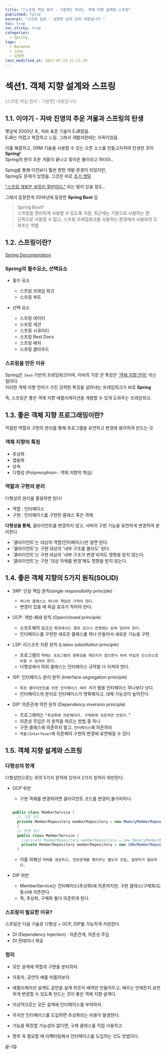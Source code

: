 ```yaml
---
title: "[스프링 핵심 원리 - 기본편] 섹션1. 객체 지향 설계와 스프링"
published: false
excerpt: "스프링 입문 - 김영한 님의 강의 내용입니다."
toc: true
toc_sticky: true
categories:
  - Spring
tags:
  - Backend
  - Java
  - 김영한
last_modified_at: 2021-07-19 21:11:20
---
```


# 섹션1. 객체 지향 설계와 스프링

<span style="color:grey">[스프링 핵심 원리 - 기본편] 내용입니다.</span>  

## 1.1. 이야기 - 자바 진영의 추운 겨울과 스프링의 탄생
  
옛날에 2000년 초, 자바 표준 기술이 EJB였음.  
EJB는 어렵고 복잡하고 느림. 그래서 개발자한테는 지옥이었음.  
  
이를 해결하고, ORM 기술을 사용할 수 있는 오픈 소스를 만들고자하여 탄생한 것이 **Spring!**  
Spring의 뜻이 추운 겨울이 끝나고 찾아온 봄이라고 하더라..  
  
Sping을 통해 이전보다 훨씬 편한 개발 환경이 되었지만,  
Spring도 문제가 있었음. 그것은 바로 <u>초기 셋팅</u>
  
<u>"스프링 개발은 설정이 절반이다."</u> 라는 말이 있을 정도..
  
그래서 등장한게 2014년에 등장한 **Spring Boot** 임  
  
> Spring Boot?  
> 스프링을 편리하게 사용할 수 있도록 지원, 최근에는 기본으로 사용하는 편  
> 단독으로 사용할 수 없고, 스프링 프레임워크를 사용하는 환경에서 사용되어 도와주는 역할  
  
## 1.2. 스프링이란?
  
[Spring Documentation](https://spring.io/projects)
  
### Spring의 필수요소, 선택요소
  
- 필수 요소
  - 스프링 프레임 워크
  - 스프링 부트  
  
- 선택 요소
  - 스프링 데이터
  - 스프링 세션
  - 스프링 시큐리티
  - 스프링 Rest Docs
  - 스프링 배치
  - 스프링 클라우드
  
### 스프링을 만든 이유
  
Spring은 `Java` 기반의 프레임워크이며, 자바의 가장 큰 특징은 <u>'객체 지향 언어'</u> 라는 점이다.  
이러한 객체 지향 언어가 가진 강력한 특징을 살려내는 프레임워크가 바로 **Spring**  
  
즉, 스프링은 좋은 객체 지향 애플리케이션을 개발할 수 있게 도와주는 프레임워크.
  
## 1.3. 좋은 객체 지향 프로그래밍이란?
  
적절한 역할과 구현의 분리를 통해 프로그램을 유연하고 변경에 용이하게 만드는 것  
  
### 객체 지향의 특징
- 추상화
- 캡슐화
- 상속
- 다형성 (Polymorphism : 객체 지향의 핵심)
  
### 역할과 구현의 분리
  
다형성의 원리를 활용하면 된다!
  
- 역할 : 인터페이스  
- 구현 : 인터페이스를 구현한 클래스 혹은 객체  
  
**다형성을 통해,**
클라이언트를 변경하지 않고, 서버의 구현 기능을 유연하게 변경하여 분리한다  
- '클라이언트'는 대상의 역할(인터페이스)만 알면 된다.
- '클라이언트'는 구현 대상의 '내부 구조를 몰라도' 된다.
- '클라이언트'는 구현 대상의 '내부 구조가 변경'되어도 영향을 받지 않는다.
- '클라이언트'는 구현 '대상 자체를 변경'해도 영향을 받지 않는다.
  
## 1.4. 좋은 객체 지향의 5가지 원칙(SOLID)
  
- SRP: 단일 책임 원칙(single responsibility principle) 
  - `하나의 클래스는 하나의 책임만 가져야 한다.`
  - 변경이 있을 때 파급 효과가 적어야 한다.
  
- OCP: 개방-폐쇄 원칙 (Open/closed principle)
  - 소프트웨어 요소는 `확장에서는 열려 있으나 변경에는 닫혀 있어야 한다.`
  - 인터페이스를 구현한 새로운 클래스를 하나 만들어서 새로운 기능을 구현.
  
- LSP: 리스코프 치환 원칙 (Liskov substitution principle)
  - 프로그램의 `객체는 프로그램의 정확성을 깨뜨리지 않으면서 하위 타입의 인스턴스로 바꿀 수 있어야 한다.`
  - 다형성에서 하위 클래스는 인터페이스 규약을 다 지켜야 한다.
  
- ISP: 인터페이스 분리 원칙 (Interface segregation principle)
  - `특정 클라이언트를 위한 인터페이스 여러 개`가 범용 인터페이스 하나보다 낫다.
  - 인터페이스의 분리로 인터페이스가 명확해지고, 대체 가능성이 높아진다.
  
- DIP: 의존관계 역전 원칙 (Dependency inversion principle)
  - 프로그래머는 `“추상화에 의존해야지, 구체화에 의존하면 안된다.”`
  - 의존성 주입은 이 원칙을 따르는 방법 중 하나
  - 구현 클래스에 의존하지 말고, `인터페이스`에 의존하라
  - `역할(Interface)`에 의존해야 구현의 변경에 유연해질 수 있다
  
## 1.5. 객체 지향 설계와 스프링
  
### 다형성의 한계
다형성만으로는 위의 5가지 원칙에 있어서 2가지 원칙이 위반된다.
- OCP 위반
  - 구현 객체를 변경하려면 클라이언트 코드를 변경이 불가피하다.  
  
  ``` java

  public class MemberService {
    // 기존 코드
    private MemberRepository memberRepository = new MemoryMemberRepository();
    }
    // 변경 코드
    public class MemberService {
      //private MemberRepository memberRepository = new MemoryMemberRepository();
      private MemberRepository memberRepository = new JdbcMemberRepository();
    }
  ```
  
  - 이를 위해선 `객체를 생성하고, 연관관계를 맺어주는 별도의 조립, 설정자가 필요하다.`
  
- DIP 위반
  - MemberService는 인터페이스(추상화)에 의존하지만, 구현 클래스(구체화)도 동시에 의존한다.
  - 즉, 추상화, 구체화 둘다 의존하게 된다.
  
### 스프링이 필요한 이유?
  
스프링은 다음 기술로 다형성 + OCP, DIP를 가능하게 지원한다.  
- DI (Dependency Injection) : 의존관계, 의존성 주입
- DI 컨테이너 제공
  
### 정리
- 모든 설계에 역할과 구현을 분리하자.  
- 자동차, 공연의 예를 떠올려보자.  
- 애플리케이션 설계도 공연을 설계 하듯이 배역만 만들어두고, 배우는 언제든지 유연하게 변경할 수 있도록 만드는 것이 좋은 객체 지향 설계다.  
- 이상적으로는 모든 설계에 인터페이스를 부여하자.  
  
- 하지만 인터페이스를 도입하면 추상화라는 비용이 발생한다.
- 기능을 확장할 가능성이 없다면, 구체 클래스를 직접 사용하고 
- 향후 꼭 필요할 때 리팩터링해서 인터페이스를 도입하는 것도 방법이다.
  
끝-!😋